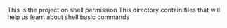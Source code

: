 This is the project on shell permission
This directory contain files that will help us learn about shell basic commands 
